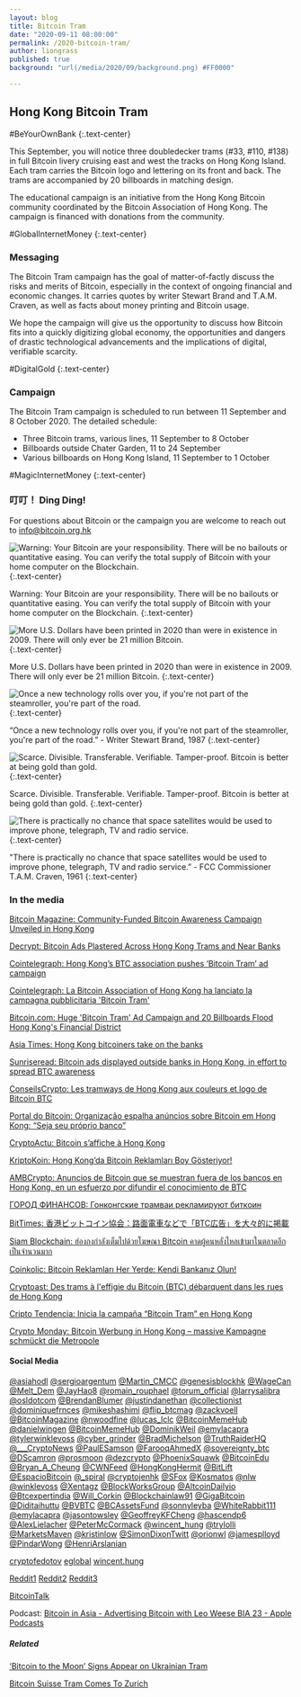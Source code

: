 ```yaml
---
layout: blog
title: Bitcoin Tram
date: "2020-09-11 08:00:00"
permalink: /2020-bitcoin-tram/
author: liongrass
published: true
background: "url(/media/2020/09/background.png) #FF0000"

---
```


## Hong Kong Bitcoin Tram

\#BeYourOwnBank
{:.text-center}

This September, you will notice three doubledecker trams (#33, #110, #138) in full Bitcoin livery cruising east and west the tracks on Hong Kong Island. Each tram carries the Bitcoin logo and lettering on its front and back. The trams are accompanied by 20 billboards in matching design.

The educational campaign is an initiative from the Hong Kong Bitcoin community coordinated by the Bitcoin Association of Hong Kong. The campaign is financed with donations from the community.

\#GlobalInternetMoney
{:.text-center}

### Messaging

The Bitcoin Tram campaign has the goal of matter-of-factly discuss the risks and merits of Bitcoin, especially in the context of ongoing financial and economic changes. It carries quotes by writer Stewart Brand and T.A.M. Craven, as well as facts about money printing and Bitcoin usage.

We hope the campaign will give us the opportunity to discuss how Bitcoin fits into a quickly digitizing global economy, the opportunities and dangers of drastic technological advancements and the implications of digital, verifiable scarcity.

\#DigitalGold
{:.text-center}

### Campaign

The Bitcoin Tram campaign is scheduled to run between 11 September and 8 October 2020. The detailed schedule:
- Three Bitcoin trams, various lines, 11 September to 8 October
- Billboards outside Chater Garden, 11 to 24 September
- Various billboards on Hong Kong Island, 11 September to 1 October

\#MagicInternetMoney
{:.text-center}

### 叮叮！ Ding Ding!

For questions about Bitcoin or the campaign you are welcome to reach out to [info@bitcoin.org.hk](mailto:info@bitcoin.org.hk)

![Warning: Your Bitcoin are your responsibility. There will be no bailouts or quantitative easing. You can verify the total supply of Bitcoin with your home computer on the Blockchain.](/media/2020/09/panel3_s_warning.png)
{:.text-center}

Warning: Your Bitcoin are your responsibility. There will be no bailouts or quantitative easing. You can verify the total supply of Bitcoin with your home computer on the Blockchain.
{:.text-center}

![More U.S. Dollars have been printed in 2020 than were in existence in 2009. There will only ever be 21 million Bitcoin.](/media/2020/09/panel4_s_printing.png)
{:.text-center}

More U.S. Dollars have been printed in 2020 than were in existence in 2009.
There will only ever be 21 million Bitcoin.
{:.text-center}

![Once a new technology rolls over you, if you're not part of the steamroller, you're part of the road.](/media/2020/09/panel2_s_brand.png)
{:.text-center}

“Once a new technology rolls over you, if you're not part of the steamroller, you're part of the road.” - Writer Stewart Brand, 1987
{:.text-center}

![Scarce. Divisible. Transferable. Verifiable. Tamper-proof. Bitcoin is better at being gold than gold.](/media/2020/09/panel5_s_scarce.png)
{:.text-center}

Scarce. Divisible. Transferable. Verifiable. Tamper-proof.
Bitcoin is better at being gold than gold.
{:.text-center}

![There is practically no chance that space satellites would be used to improve phone, telegraph, TV and radio service.](/media/2020/09/panel1_s_craven.png)
{:.text-center}

"There is practically no chance that space satellites would be used to improve phone, telegraph, TV and radio service.” - FCC Commissioner T.A.M. Craven, 1961
{:.text-center}

### In the media

[Bitcoin Magazine: Community-Funded Bitcoin Awareness Campaign Unveiled in Hong Kong](https://bitcoinmagazine.com/articles/community-funded-bitcoin-awareness-campaign-unveiled-in-hong-kong)

[Decrypt: Bitcoin Ads Plastered Across Hong Kong Trams and Near Banks](https://decrypt.co/41514/bitcoin-ads-plastered-across-hong-kong-trams-and-near-banks)

[Cointelegraph: Hong Kong’s BTC association pushes ‘Bitcoin Tram’ ad campaign](https://cointelegraph.com/news/hong-kong-s-btc-association-pushes-bitcoin-tram-ad-campaign)

[Cointelegraph: La Bitcoin Association of Hong Kong ha lanciato la campagna pubblicitaria 'Bitcoin Tram'](https://it.cointelegraph.com/news/hong-kong-s-btc-association-pushes-bitcoin-tram-ad-campaign)

[Bitcoin.com: Huge 'Bitcoin Tram' Ad Campaign and 20 Billboards Flood Hong Kong's Financial District](https://news.bitcoin.com/bitcoin-tram-ad-campaign-billboards-hong-kong/)

[Asia Times:  Hong Kong bitcoiners take on the banks](https://asiatimes.com/2020/09/hong-kong-bitcoiners-take-on-the-banks/)

[Sunriseread: Bitcoin ads displayed outside banks in Hong Kong, in effort to spread BTC awareness](https://sunriseread.com/bitcoin-ads-displayed-outside-banks-in-hong-kong-in-effort-to-spread-btc-awareness/116908/)

[ConseilsCrypto: Les tramways de Hong Kong aux couleurs et logo de Bitcoin BTC](https://conseilscrypto.com/tramways-hong-kong-couleurs-logo-bitcoin-btc/)

[Portal do Bitcoin: Organização espalha anúncios sobre Bitcoin em Hong Kong: “Seja seu próprio banco”](https://portaldobitcoin.uol.com.br/organizacao-espalha-anuncios-sobre-bitcoin-em-hong-kong-seja-seu-proprio-banco/)

[CryptoActu: Bitcoin s’affiche à Hong Kong](https://cryptoactu.com/bitcoin-saffiche-a-hong-kong/)

[KriptoKoin: Hong Kong’da Bitcoin Reklamları Boy Gösteriyor!](https://kriptokoin.com/hong-kongda-bitcoin-reklamlari-boy-gosteriyor/)

[AMBCrypto: Anuncios de Bitcoin que se muestran fuera de los bancos en Hong Kong, en un esfuerzo por difundir el conocimiento de BTC](https://es.ambcrypto.com/anuncios-de-bitcoin-que-se-muestran-fuera-de-los-bancos-en-hong-kong-en-un-esfuerzo-por-difundir-el-conocimiento-de-btc/)

[ГОРОД ФИНАНСОВ: Гонконгские трамваи рекламируют биткоин](https://gorodfinansov.ru/gonkongskie-tramvai-reklamiruyut-bitkoin.html)

[BitTimes: 香港ビットコイン協会：路面電車などで「BTC広告」を大々的に掲載](https://bittimes.net/news/90613.html)

[Siam Blockchain: ฮ่องกงกำลังเต็มไปด้วยโฆษณา Bitcoin คาดผู้คนหลั่งไหลเข้ามาในตลาดอีกเป็นจำนวนมาก](https://siamblockchain.com/2020/09/12/bitcoinbitcoin-ads-plastered-across-hong-kong-trams-and-near-banks/)

[Coinkolic: Bitcoin Reklamları Her Yerde: Kendi Bankanız Olun!](https://www.coinkolik.com/bitcoin-reklamlari-her-yerde-kendi-bankaniz-olun/)

[Cryptoast: Des trams à l'effigie du Bitcoin (BTC) débarquent dans les rues de Hong Kong](https://cryptoast.fr/trams-bitcoin-btc-hong-kong/)

[Cripto Tendencia: Inicia la campaña “Bitcoin Tram” en Hong Kong](https://criptotendencia.com/2020/09/13/inicia-la-campana-bitcoin-tram-en-hong-kong-2/)

[Crypto Monday: Bitcoin Werbung in Hong Kong – massive Kampagne schmückt die Metropole](https://cryptomonday.de/bitcoin-werbung-in-hong-kong-massive-kampagne-schmueckt-die-metropole/)

#### Social Media

[@asiahodl](https://twitter.com/asiahodl/status/1304249273182289927) 
[@sergioargentum](https://twitter.com/sergioargentum/status/1304246569030483969) 
[@Martin_CMCC](https://twitter.com/Martin_CMCC/status/1304266654449360896) 
[@genesisblockhk](https://twitter.com/genesisblockhk/status/1304266534664187904) 
[@WageCan](https://twitter.com/WageCan/status/1304276317681020928) 
[@Melt_Dem](https://twitter.com/Melt_Dem/status/1304291541591240704) 
[@JayHao8](https://twitter.com/JayHao8/status/13042852251203911750) 
[@romain_rouphael](https://twitter.com/romain_rouphael/status/1304321232460972032) 
[@torum_official](https://twitter.com/torum_official/status/1304321556470853632) 
[@larrysalibra](https://twitter.com/larrysalibra/status/1304325870107025408) 
[@osldotcom](https://twitter.com/osldotcom/status/1304327557450330120) 
[@BrendanBlumer](https://twitter.com/BrendanBlumer/status/130432892381618995200) 
[@justindanethan](https://twitter.com/justindanethan/status/1304292810892345344) 
[@collectionist](https://twitter.com/collectionist/status/1304280318048792576) 
[@dominiquefrnces](https://twitter.com/dominiquefrnces/status/1304341406022991872) 
[@mikeshashimi](https://twitter.com/mikeshashimi/status/1304373962864951296) 
[@flip_btcmag](https://twitter.com/flip_btcmag/status/1304423843138883594) 
[@zackvoell](https://twitter.com/zackvoell/status/1304431166179680261) 
[@BitcoinMagazine](https://twitter.com/BitcoinMagazine/status/1304430556978044929) 
[@nwoodfine](https://twitter.com/nwoodfine/status/1304432588103151617) 
[@lucas_lclc](https://twitter.com/lucas_lclc/status/1304397043671142400) 
[@BitcoinMemeHub](https://twitter.com/BitcoinMemeHub/status/1304386745312530433) 
[@danielwingen](https://twitter.com/danielwingen/status/1304382588082151425) 
[@BitcoinMemeHub](https://twitter.com/BitcoinMemeHub/status/1304363411321401344) 
[@DominikWeil](https://twitter.com/DominikWeil/status/1304355893123768320) 
[@emylacapra](https://twitter.com/emylacapra/status/1304345157047922692) 
[@tylerwinklevoss](https://twitter.com/tylerwinklevoss/status/1304393687024234496) 
[@cyber_grinder](https://twitter.com/cyber_grinder/status/1304438703897686023) 
[@BradMichelson](https://twitter.com/BradMichelson/status/1304425250541711361) 
[@TruthRaiderHQ](https://twitter.com/TruthRaiderHQ/status/1304434555802267650) 
[@\_\_\_CryptoNews](https://twitter.com/___CryptoNews/status/1304435807546032128) 
[@PaulESamson](https://twitter.com/PaulESamson/status/1304439152025448448) 
[@FarooqAhmedX](https://twitter.com/FarooqAhmedX/status/1304432706617520134) 
[@sovereignty_btc](https://twitter.com/sovereignty_btc/status/1304429742385508354) 
[@DScamron](https://twitter.com/DScamron/status/1304434356799320064) 
[@prosmoon](https://twitter.com/prosmoon/status/1304385055402450944) 
[@dezcrypto](https://twitter.com/dezcrypto/status/1304408122124054534) 
[@PhoenixSquawk](https://twitter.com/PhoenixSquawk/status/1304272766472990721) 
[@BitcoinEdu](https://twitter.com/BitcoinEdu/status/1304416166325166086) 
[@Bryan_A_Cheung](https://twitter.com/Bryan_A_Cheung/status/1304325197529378817) 
[@CWNFeed](https://twitter.com/CWNFeed/status/1304334703927975936) 
[@HongKongHermit](https://twitter.com/HongKongHermit/status/1304281450104061952) 
[@BitLift](https://twitter.com/BitLift/status/1304450404994789376) 
[@EspacioBitcoin](https://twitter.com/EspacioBitcoin/status/1304453458393812994) 
[@\_spiraI](https://twitter.com/_spiraI/status/1304474530602246144) 
[@cryptojenhk](https://twitter.com/cryptojenhk/status/1304567243448041472) 
[@SFox](https://twitter.com/SFox/status/1304433265227583489) 
[@Kosmatos](https://twitter.com/Kosmatos/status/1304433541401411584) 
[@nlw](https://twitter.com/nlw/status/1304599976350187521) 
[@winklevoss](https://twitter.com/winklevoss/status/1304520509732909058) 
[@Xentagz](https://twitter.com/Xentagz/status/1304486200477134848) 
[@BlockWorksGroup](https://twitter.com/BlockWorksGroup/status/1304539684304023553) 
[@AltcoinDailyio](https://twitter.com/AltcoinDailyio/status/1304479442635337728) 
[@Btcexpertindia](https://twitter.com/Btcexpertindia/status/13044874917271019530) 
[@Will_Corkin](https://twitter.com/Will_Corkin/status/1304634597259444225) 
[@Blockchainlaw91](https://twitter.com/Blockchainlaw91/status/1304503536789712898) 
[@GigaBitcoin](https://twitter.com/GigaBitcoin/status/1304586832399622144) 
[@Diditaihuttu](https://twitter.com/Diditaihuttu/status/13046770782610104330)
[@BVBTC](https://twitter.com/BVBTC/status/1304679525268160512) 
[@BCAssetsFund](https://twitter.com/BCAssetsFund/status/1304732796955455489) 
[@sonnyleyba](https://twitter.com/sonnyleyba/status/1304692517724549120) 
[@WhiteRabbit111](https://twitter.com/WhiteRabbit111/status/1304692061329788928) 
[@emylacapra](https://twitter.com/emylacapra/status/1304754879852883968) 
[@jasontowsley](https://twitter.com/jasontowsley/status/1304742272538472449) 
[@GeoffreyKFCheng](https://twitter.com/GeoffreyKFCheng/status/1304382579785654273) 
[@hascendp6](https://twitter.com/hascendp6/status/1304868079206313986) 
[@AlexLielacher](https://twitter.com/AlexLielacher/status/1304681396158558208) 
[@PeterMcCormack](https://twitter.com/PeterMcCormack/status/1304768720296988672) 
[@wincent_hung](https://twitter.com/wincent_hung/status/1304776831648763905) 
[@trylolli](https://twitter.com/trylolli/status/1304824119477837829) 
[@MarketsMaven](https://twitter.com/MarketsMaven/status/1305064219079921664) 
[@kristinlow](https://twitter.com/kristinlow/status/1305072178841305088) 
[@SimonDixonTwitt](https://twitter.com/SimonDixonTwitt/status/1305191473244237829) 
[@orionwl](https://twitter.com/orionwl/status/1305429040820617216) 
[@jamesplloyd](https://twitter.com/jamesplloyd/status/1305749324786069504) 
[@PindarWong](https://twitter.com/PindarWong/status/1306118802510209024) 
[@HenriArslanian](https://twitter.com/HenriArslanian/status/1308281405688836096) 

[cryptofedotov](https://www.facebook.com/cryptofedotov/posts/3485329964823031)
[eglobal](https://www.facebook.com/eglobal/posts/10164496091305434)
[wincent.hung](https://www.facebook.com/wincent.hung/posts/10158812317818707)

[Reddit1](https://www.reddit.com/r/Bitcoin/comments/iqnsm9/in_front_of_hsbc_hq_in_hong_kong/) 
[Reddit2](https://www.reddit.com/r/Bitcoin/comments/iqqoor/a_local_bitcoin_community_pooled_funds_to_put/) 
[Reddit3](https://www.reddit.com/r/Bitcoin/comments/iqoqwx/welcome_to_hong_kong_the_bitcoin_tram_has_arrived/) 

[BitcoinTalk](https://bitcointalk.org/index.php?topic=5275108.0)

Podcast: [Bitcoin in Asia - Advertising Bitcoin with Leo Weese BIA 23 - Apple Podcasts](https://podcasts.apple.com/us/podcast/bitcoin-in-asia-advertising-bitcoin-with-leo-weese-bia-23/id1459884105?i=1000491214455)


##### Related

[‘Bitcoin to the Moon’ Signs Appear on Ukrainian Tram](https://news.bitcoin.com/bitcoin-to-the-moon-signs-appear-on-ukrainian-tram/)

[Bitcoin Suisse Tram Comes To Zurich](https://www.bitcoinsuisse.com/news/bitcoin-suisse-tram-comes-to-zurich)

